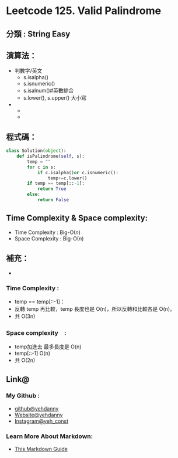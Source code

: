 # Leetcode  125. Valid Palindrome

## 分類 : String Easy

## 演算法：
- 判數字/英文
  - s.isalpha()
  - s.isnumeric()
  - s.isalnum()#英數綜合
  - s.lower(), s.upper() 大小寫
- 
  - 
  - 

## 程式碼：
```python
class Solution(object):
    def isPalindrome(self, s):
        temp = ""
        for c in s:
            if c.isalpha()or c.isnumeric():
                temp+=c.lower()
        if temp == temp[::-1]:
            return True
        else:
            return False
```
## Time Complexity & Space complexity:
- Time Complexity   :   Big-O(*n*)
- Space Complexity   :  Big-O(*n*)

## 補充：
- 
### Time Complexity :
- temp == temp[::-1]：
- 反轉 temp 再比較，temp 長度也是 O(n)，所以反轉和比較各是 O(n)。
- 共 O(3n)
### Space complexity　:
- temp加進去 最多長度是 O(n)
- temp[::-1] O(n)
- 共 O(2n)

## Link@
### My Github : 
- [github@yehdanny](https://github.com/yehdanny)
- [Website@yehdanny](https://yehdanny.github.io/mypage/html/index.html)
- [Instagram@yeh_const](https://www.instagram.com/yeh_const?igsh=MTVlNTl2eGVkeWI2MA%3D%3D&utm_source=qr)
### Learn More About Markdown:
- [This Markdown Guide](https://www.markdownguide.org/)

